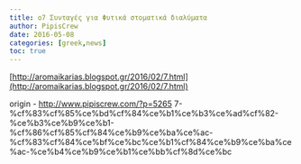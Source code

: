 ```yaml
---
title: o7 Συνταγές για Φυτικά στοματικά διαλύματα
author: PipisCrew
date: 2016-05-08
categories: [greek,news]
toc: true
---
```


[http://aromaikarias.blogspot.gr/2016/02/7.html](http://aromaikarias.blogspot.gr/2016/02/7.html)

origin - http://www.pipiscrew.com/?p=5265 7-%cf%83%cf%85%ce%bd%cf%84%ce%b1%ce%b3%ce%ad%cf%82-%ce%b3%ce%b9%ce%b1-%cf%86%cf%85%cf%84%ce%b9%ce%ba%ce%ac-%cf%83%cf%84%ce%bf%ce%bc%ce%b1%cf%84%ce%b9%ce%ba%ce%ac-%ce%b4%ce%b9%ce%b1%ce%bb%cf%8d%ce%bc